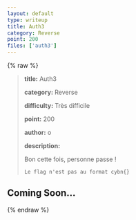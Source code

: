 ```yaml
---
layout: default
type: writeup
title: Auth3
category: Reverse
point: 200
files: ['auth3']
---
```


{% raw %}
> **title:** Auth3
>
> **category:** Reverse
>
> **difficulty:** Très difficile
>
> **point:** 200
>
> **author:** o
>
> **description:**
>
> Bon cette fois, personne passe !  
>
> ``Le flag n'est pas au format cybn{}``
>
> 

## Coming Soon...

{% endraw %}
